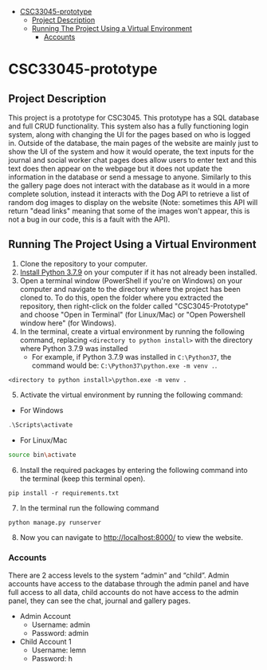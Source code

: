- [CSC33045-prototype](#csc33045-prototype)
  - [Project Description](#project-description)
  - [Running The Project Using a Virtual Environment](#running-the-project-using-a-virtual-environment)
    - [Accounts](#accounts)

# CSC33045-prototype

## Project Description

This project is a prototype for CSC3045. This prototype has a SQL database and full CRUD functionality. This system also has a fully functioning login system, along with changing the UI for the pages based on who is logged in. Outside of the database, the main pages of the website are mainly just to show the UI of the system and how it would operate, the text inputs for the journal and social worker chat pages does allow users to enter text and this text does then appear on the webpage but it does not update the information in the database or send a message to anyone. Similarly to this the gallery page does not interact with the database as it would in a more complete solution, instead it interacts with the Dog API to retrieve a list of random dog images to display on the website (Note: sometimes this API will return "dead links" meaning that some of the images won't appear, this is not a bug in our code, this is a fault with the API).  

## Running The Project Using a Virtual Environment

1. Clone the repository to your computer.
2. [Install Python 3.7.9](https://www.python.org/downloads/release/python-379/) on your computer if it has not already been installed.
3. Open a terminal window (PowerShell if you're on Windows) on your computer and navigate to the directory where the project has been cloned to. To do this, open the folder where you extracted the repository, then right-click on the folder called "CSC3045-Prototype" and choose "Open in Terminal" (for Linux/Mac) or "Open Powershell window here" (for Windows).
4. In the terminal, create a virtual environment by running the following command, replacing ```<directory to python install>``` with the directory where Python 3.7.9 was installed
   - For example, if Python 3.7.9 was installed in ```C:\Python37```, the command would be: ```C:\Python37\python.exe -m venv .```.

```console
<directory to python install>\python.exe -m venv .
```

5. Activate the virtual environment by running the following command:

- For Windows

```powershell
.\Scripts\activate
```

- For Linux/Mac

```bash
source bin\activate
```

6. Install the required packages by entering the following command into the terminal (keep this terminal open).

```console
pip install -r requirements.txt
```

7. In the terminal run the following command

```console
python manage.py runserver
```

8. Now you can navigate to <http://localhost:8000/> to view the website.

### Accounts

There are 2 access levels to the system “admin” and “child”. Admin accounts have access to the database through the admin panel and have full access to all data, child accounts do not have access to the admin panel, they can see the chat, journal and gallery pages.

- Admin Account
  - Username: admin
  - Password: admin
- Child Account 1
  - Username: lemn
  - Password: h
